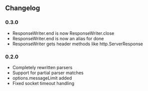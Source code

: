 ## Changelog ##

### 0.3.0 ###
* ResponseWriter.end is now ResponseWriter.close
* ResponseWriter.end is now an alias for done
* ResponseWriter gets header methods like http.ServerResponse

### 0.2.0 ###
* Completely rewritten parsers
* Support for partial parser matches
* options.messageLimit added
* Fixed socket timeout handling
